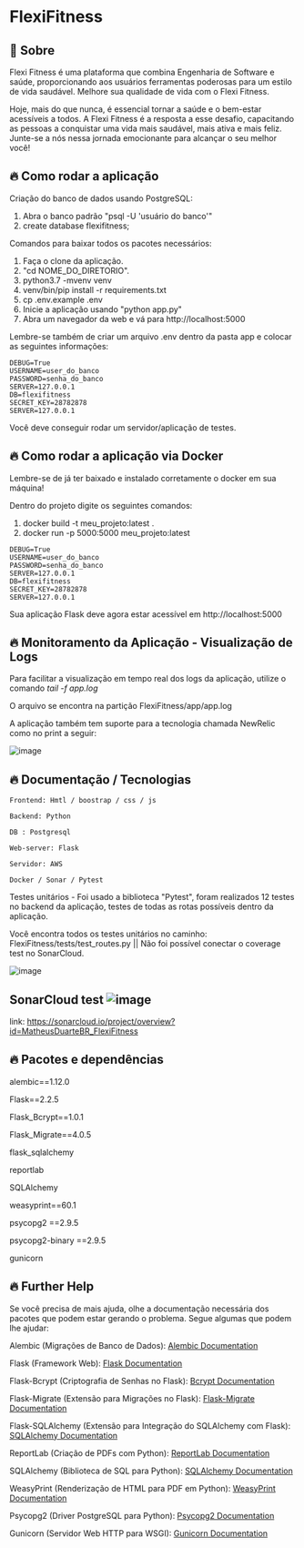 # FlexiFitness


## 🧠 Sobre

Flexi Fitness é uma plataforma que combina Engenharia de Software e saúde, proporcionando aos usuários ferramentas poderosas para um estilo de vida saudável. Melhore sua qualidade de vida com o Flexi Fitness. 

Hoje, mais do que nunca, é essencial tornar a saúde e o bem-estar acessíveis a todos. A Flexi Fitness é a resposta a esse desafio, capacitando as pessoas a conquistar uma vida mais saudável, mais ativa e mais feliz. Junte-se a nós nessa jornada emocionante para alcançar o seu melhor você!

## 🔥 Como rodar a aplicação 
Criação do banco de dados usando PostgreSQL:
1. Abra o banco padrão "psql -U 'usuário do banco'"
2. create database flexifitness;

Comandos para baixar todos os pacotes necessários:
1. Faça o clone da aplicação.
2. "cd NOME_DO_DIRETORIO".
3. python3.7 -mvenv venv
4. venv/bin/pip install -r requirements.txt
5. cp .env.example .env
6. Inicie a aplicação usando "python app.py"
7. Abra um navegador da web e vá para http://localhost:5000

Lembre-se também de criar um arquivo .env dentro da pasta app e colocar as seguintes informações:
```
DEBUG=True
USERNAME=user_do_banco
PASSWORD=senha_do_banco
SERVER=127.0.0.1
DB=flexifitness
SECRET_KEY=28782878
SERVER=127.0.0.1
```

Você deve conseguir rodar um servidor/aplicação de testes.

## 🔥 Como rodar a aplicação via Docker

Lembre-se de já ter baixado e instalado corretamente o docker em sua máquina!

Dentro do projeto digite os seguintes comandos:
1. docker build -t meu_projeto:latest .
2. docker run -p 5000:5000 meu_projeto:latest

```
DEBUG=True
USERNAME=user_do_banco
PASSWORD=senha_do_banco
SERVER=127.0.0.1
DB=flexifitness
SECRET_KEY=28782878
SERVER=127.0.0.1
```
   
Sua aplicação Flask deve agora estar acessível em http://localhost:5000

## 🔥 Monitoramento da Aplicação - Visualização de Logs

Para facilitar a visualização em tempo real dos logs da aplicação, utilize o comando *tail -f app.log*

O arquivo se encontra na partição FlexiFitness/app/app.log 

A aplicação também tem suporte para a tecnologia chamada NewRelic como no print a seguir:

![image](https://github.com/MatheusDuarteBR/FlexiFitness/assets/17799967/99c0cc07-853b-4e91-b121-18f9155a58a2)


## 🔥 Documentação / Tecnologias
```
Frontend: Hmtl / boostrap / css / js

Backend: Python

DB : Postgresql

Web-server: Flask

Servidor: AWS

Docker / Sonar / Pytest
```

Testes unitários - Foi usado a biblioteca "Pytest", foram realizados 12 testes no backend da aplicação, testes de todas as rotas possíveis dentro da aplicação.

Você encontra todos os testes unitários no caminho: FlexiFitness/tests/test_routes.py || Não foi possível conectar o coverage test no SonarCloud.

![image](https://github.com/MatheusDuarteBR/FlexiFitness/assets/17799967/e7599587-a3af-4871-a7f2-d15292e80eff)


## SonarCloud test  ![image](https://github.com/MatheusDuarteBR/FlexiFitness/assets/17799967/97d8e8d4-de51-4f6f-b625-154f4415e0f5)

link: https://sonarcloud.io/project/overview?id=MatheusDuarteBR_FlexiFitness

## 🔥 Pacotes e dependências

alembic==1.12.0

Flask==2.2.5

Flask_Bcrypt==1.0.1

Flask_Migrate==4.0.5

flask_sqlalchemy

reportlab

SQLAlchemy

weasyprint==60.1

psycopg2 ==2.9.5

psycopg2-binary ==2.9.5

gunicorn


## 🔥 Further Help

Se você precisa de mais ajuda, olhe a documentação necessária dos pacotes que podem estar gerando o problema. Segue algumas que podem lhe ajudar:

Alembic (Migrações de Banco de Dados):
[Alembic Documentation](https://alembic.sqlalchemy.org/en/latest/)

Flask (Framework Web):
[Flask Documentation](https://flask.palletsprojects.com/en/3.0.x/)

Flask-Bcrypt (Criptografia de Senhas no Flask):
[Bcrypt Documentation](https://flask-bcrypt.readthedocs.io/en/1.0.1/)

Flask-Migrate (Extensão para Migrações no Flask):
[Flask-Migrate Documentation](https://flask-migrate.readthedocs.io/en/latest/)

Flask-SQLAlchemy (Extensão para Integração do SQLAlchemy com Flask):
[SQLAlchemy Documentation](https://flask-sqlalchemy.palletsprojects.com/en/3.1.x/)

ReportLab (Criação de PDFs com Python):
[ReportLab Documentation](https://www.reportlab.com/docs/reportlab-userguide.pdf)

SQLAlchemy (Biblioteca de SQL para Python):
[SQLAlchemy Documentation](https://docs.sqlalchemy.org/en/)

WeasyPrint (Renderização de HTML para PDF em Python):
[WeasyPrint Documentation](https://weasyprint.readthedocs.io/)

Psycopg2 (Driver PostgreSQL para Python):
[Psycopg2 Documentation](https://www.psycopg.org/docs/)

Gunicorn (Servidor Web HTTP para WSGI):
[Gunicorn Documentation](https://docs.gunicorn.org/en/stable/)


